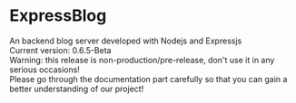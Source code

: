 # ExpressBlog
An backend blog server developed with Nodejs and Expressjs  
Current version: 0.6.5-Beta  
Warning: this release is non-production/pre-release, don't use it in any serious occasions!  
Please go through the documentation part carefully so that you can gain a better understanding of our project!  
